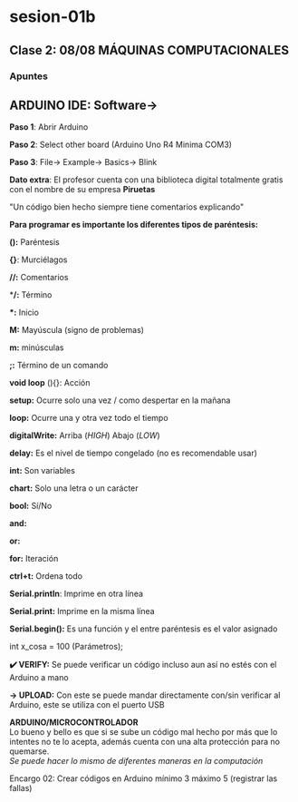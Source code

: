 # sesion-01b

## Clase 2: 08/08 MÁQUINAS COMPUTACIONALES

### Apuntes

## ARDUINO IDE: Software->

**Paso 1**: Abrir Arduino

**Paso 2**: Select other board (Arduino Uno R4 Minima COM3)

**Paso 3**: File-> Example-> Basics-> Blink

**Dato extra**: El profesor cuenta con una biblioteca digital totalmente gratis con el nombre de su empresa **Piruetas**

"Un código bien hecho siempre tiene comentarios explicando"

**Para programar es importante los diferentes tipos de paréntesis:**

**():** Paréntesis

**{}**: Murciélagos

**//:** Comentarios

***/:** Término

**\*:** Inicio

**M:** Mayúscula (signo de problemas)

**m:** minúsculas

**;:** Término de un comando

**void loop** (){}: Acción

**setup:** Ocurre solo una vez / como despertar en la mañana

**loop:** Ocurre una y otra vez todo el tiempo

**digitalWrite:** Arriba (*HIGH*) Abajo (*LOW*)

**delay:** Es el nivel de tiempo congelado (no es recomendable usar)

**int:** Son variables

**chart:** Solo una letra o un carácter

**bool:** Sí/No

**and:** 

**or:**

**for:** Iteración

**ctrl+t:** Ordena todo

**Serial.println**: Imprime en otra línea

**Serial.print:** Imprime en la misma línea

**Serial.begin():** Es una función y el entre paréntesis es el valor asignado

int x_cosa = 100 (Parámetros);

**✔️ VERIFY:** Se puede verificar un código incluso aun así no estés con el Arduino a mano

**-> UPLOAD:** Con este se puede mandar directamente con/sin verificar al Arduino, este se utiliza con el puerto USB

**ARDUINO/MICROCONTROLADOR**  
Lo bueno y bello es que si se sube un código mal hecho por más que lo intentes no te lo acepta, además cuenta con una alta protección para no quemarse.  
*Se puede hacer lo mismo de diferentes maneras en la computación*

Encargo 02: Crear códigos en Arduino mínimo 3 máximo 5 (registrar las fallas)

